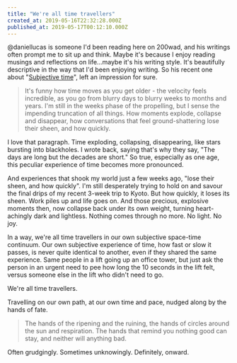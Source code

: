 ```yaml
---
title: "We're all time travellers"
created_at: 2019-05-16T22:32:28.000Z
published_at: 2019-05-17T00:12:10.000Z
---
```

@daniellucas is someone I'd been reading here on 200wad, and his writings often prompt me to sit up and think. Maybe it's because I enjoy reading musings and reflections on life...maybe it's his writing style. It's beautifully descriptive in the way that I'd been enjoying writing. So his recent one about "[Subjective time](https://200wordsaday.com/words/subjective-time-173535cd9fc5e8309d)", left an impression for sure.

  

> It's funny how time moves as you get older - the velocity feels incredible, as you go from blurry days to blurry weeks to months and years. I'm still in the weeks phase of the propelling, but I sense the impending truncation of all things. How moments explode, collapse and disappear, how conversations that feel ground-shattering lose their sheen, and how quickly.

  

I love that paragraph. Time exploding, collapsing, disappearing, like stars bursting into blackholes. I wrote back, saying that's why they say, "The days are long but the decades are short." So true, especially as one age, this peculiar experience of time becomes more pronounced.

  

And experiences that shook my world just a few weeks ago, "lose their sheen, and how quickly". I'm still desperately trying to hold on and savour the final drips of my recent 3-week trip to Kyoto. But how quickly, it loses its sheen. Work piles up and life goes on. And those precious, explosive moments then, now collapse back under its own weight, turning heart-achingly dark and lightless. Nothing comes through no more. No light. No joy. 

In a way, we're all time travellers in our own subjective space-time continuum. Our own subjective experience of time, how fast or slow it passes, is never quite identical to another, even if they shared the same experience. Same people in a lift going up an office tower, but just ask the person in an urgent need to pee how long the 10 seconds in the lift felt, versus someone else in the lift who didn't need to go. 

  

We're all time travellers.

  

Travelling on our own path, at our own time and pace, nudged along by the hands of fate. 

  

> The hands of the ripening and the ruining, the hands of circles around the sun and respiration. The hands that remind you nothing good can stay, and neither will anything bad. 

  

Often grudgingly. Sometimes unknowingly. Definitely, onward.
